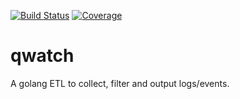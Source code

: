 [![Build Status](http://wins.ddns.net:8000/api/badges/qnib/qwatch/status.svg)](http://wins.ddns.net:8000/qnib/qwatch)
[![Coverage](http://wins.ddns.net:8008/badges/qnib/qwatch/coverage.svg)](http://wins.ddns.net:8008/qnib/qwatch)

# qwatch
A golang ETL to collect, filter and output logs/events.
